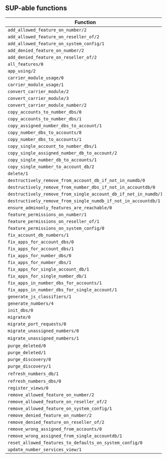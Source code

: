 ## SUP-able functions

| Function | Arguments | Description |
| -------- | --------- | ----------- |
| `add_allowed_feature_on_number/2` | `(_,_)` | |
| `add_allowed_feature_on_reseller_of/2` | `(_,_)` | |
| `add_allowed_feature_on_system_config/1` | `(_)` | |
| `add_denied_feature_on_number/2` | `(_,_)` | |
| `add_denied_feature_on_reseller_of/2` | `(_,_)` | |
| `all_features/0` |  | |
| `app_using/2` | `(Num,AccountDb)` | |
| `carrier_module_usage/0` |  | |
| `carrier_module_usage/1` | `(Prefix)` | |
| `convert_carrier_module/2` | `(Source,Target)` | |
| `convert_carrier_module/3` | `(Source,Target,Prefix)` | |
| `convert_carrier_module_number/2` | `(Num,Target)` | |
| `copy_accounts_to_number_dbs/0` |  | |
| `copy_accounts_to_number_dbs/1` | `(AccountIds)` | |
| `copy_assigned_number_dbs_to_account/1` | `(Account)` | |
| `copy_number_dbs_to_accounts/0` |  | |
| `copy_number_dbs_to_accounts/1` | `(NumberDbs)` | |
| `copy_single_account_to_number_dbs/1` | `(AccountId)` | |
| `copy_single_assigned_number_db_to_account/2` | `(Account,NumberDb)` | |
| `copy_single_number_db_to_accounts/1` | `(NumberDb)` | |
| `copy_single_number_to_account_db/2` | `(Num,Account)` | |
| `delete/1` | `(Num)` | |
| `destructively_remove_from_account_db_if_not_in_numdb/0` |  | |
| `destructively_remove_from_number_dbs_if_not_in_accountdb/0` |  | |
| `destructively_remove_from_single_account_db_if_not_in_numdb/1` | `(AccountDb)` | |
| `destructively_remove_from_single_numdb_if_not_in_accountdb/1` | `(NumberDb)` | |
| `ensure_adminonly_features_are_reachable/0` |  | |
| `feature_permissions_on_number/1` | `(Num)` | |
| `feature_permissions_on_reseller_of/1` | `(_)` | |
| `feature_permissions_on_system_config/0` |  | |
| `fix_account_db_numbers/1` | `(Account)` | |
| `fix_apps_for_account_dbs/0` |  | |
| `fix_apps_for_account_dbs/1` | `(AccountDbs)` | |
| `fix_apps_for_number_dbs/0` |  | |
| `fix_apps_for_number_dbs/1` | `(NumberDbs)` | |
| `fix_apps_for_single_account_db/1` | `(Account)` | |
| `fix_apps_for_single_number_db/1` | `(NumberDb)` | |
| `fix_apps_in_number_dbs_for_accounts/1` | `(Accounts)` | |
| `fix_apps_in_number_dbs_for_single_account/1` | `(Account)` | |
| `generate_js_classifiers/1` | `(FunMatchBlock)` | |
| `generate_numbers/4` | `(Type,AccountId,StartingNumber,Quantity)` | |
| `init_dbs/0` |  | |
| `migrate/0` |  | |
| `migrate_port_requests/0` |  | |
| `migrate_unassigned_numbers/0` |  | |
| `migrate_unassigned_numbers/1` | `(Number) | (_)` | |
| `purge_deleted/0` |  | |
| `purge_deleted/1` | `(Prefix)` | |
| `purge_discovery/0` |  | |
| `purge_discovery/1` | `(Prefix)` | |
| `refresh_numbers_db/1` | `(_) | (_Thing)` | |
| `refresh_numbers_dbs/0` |  | |
| `register_views/0` |  | |
| `remove_allowed_feature_on_number/2` | `(_,_)` | |
| `remove_allowed_feature_on_reseller_of/2` | `(_,_)` | |
| `remove_allowed_feature_on_system_config/1` | `(_)` | |
| `remove_denied_feature_on_number/2` | `(_,_)` | |
| `remove_denied_feature_on_reseller_of/2` | `(_,_)` | |
| `remove_wrong_assigned_from_accounts/0` |  | |
| `remove_wrong_assigned_from_single_accountdb/1` | `(Account)` | |
| `reset_allowed_features_to_defaults_on_system_config/0` |  | |
| `update_number_services_view/1` | `(_)` | |
